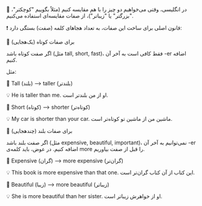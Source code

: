 🔴 در انگلیسی، وقتی می‌خواهیم دو چیز را با هم مقایسه کنیم (مثلاً بگوییم "کوچکتر"، "بزرگتر" یا "زیباتر")، از صفات مقایسه‌ای استفاده می‌کنیم.

❗️ قانون اصلی برای ساخت این صفات، به تعداد هجاهای کلمه (صفت) بستگی دارد:

🚨 برای صفات کوتاه (یک‌هجایی)

اگر صفت کوتاه باشد (مثل tall, short, fast)، فقط کافی است به آخر آن -er اضافه کنیم.

مثل:

🔵 Tall (بلند)  --> taller (بلندتر)

💡  He is taller than me. 
او از من بلندتر است.

🔵 Short (کوتاه)  --> shorter (کوتاه‌تر)

💡  My car is shorter than your car.
 ماشین من از ماشین تو کوتاه‌تر است.

🚨 برای صفات بلند (چند‌هجایی)

اگر صفت بلند باشد (مثل expensive, beautiful, important)، نمی‌توانیم به آخر آن -er اضافه کنیم. در عوض، باید کلمه‌ی more را قبل از صفت بیاوریم.

🔵 Expensive (گران)  --> more expensive (گران‌تر)

💡 This book is more expensive than that one. 
این کتاب از آن کتاب گران‌تر است.

🔵 Beautiful (زیبا)  --> more beautiful (زیباتر)

💡 She is more beautiful than her sister. 
او از خواهرش زیباتر است.